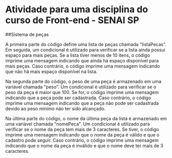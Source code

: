 # Atividade para uma disciplina do curso de Front-end - SENAI SP
##Sistema de peças

A primeira parte do código define uma lista de peças chamada "listaPecas". Em seguida, um condicional é utilizado para verificar se a lista ainda possui espaço para mais peças. Se a lista tiver menos de 10 itens, o código imprime uma mensagem indicando que ainda há espaço disponível para mais peças. Caso contrário, o código imprime uma mensagem indicando que não há mais espaço disponível na lista.

Na segunda parte do código, o peso de uma peça é armazenado em uma variável chamada "peso". Um condicional é utilizado para verificar se o peso da peça é maior que 100. Se for, o código imprime uma mensagem indicando que a peça pode ser cadastrada. Caso contrário, o código imprime uma mensagem indicando que a peça não pode ser cadastrada devido ao peso mínimo não ter sido alcançado.

Na última parte do código, o nome da última peça da lista é armazenado em uma variável chamada "nomePeca". Um condicional é utilizado para verificar se o nome da peça tem mais de 3 caracteres. Se tiver, o código imprime uma mensagem indicando que o nome da peça é válido e que o cadastro pode seguir. Caso contrário, o código imprime uma mensagem indicando que o nome da peça é inválido e que o nome deve ter mais de 3 caracteres.
